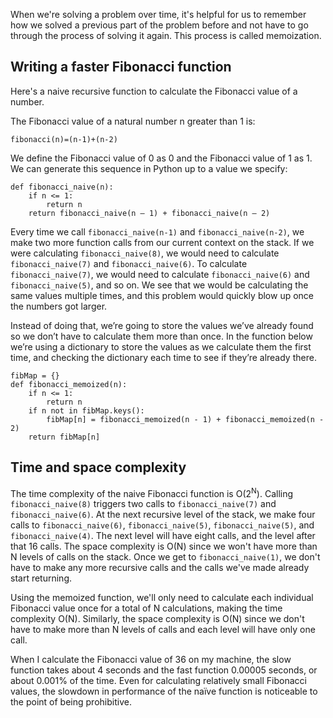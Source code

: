 When we're solving a problem over time, it's helpful for us to remember how we solved a previous part of the problem before and not have to go through the process of solving it again. This process is called memoization.

## Writing a faster Fibonacci function

Here's a naive recursive function to calculate the Fibonacci value of a number. 

The Fibonacci value of a natural number n greater than 1 is:

```
fibonacci(n)=(n-1)+(n-2)
```

We define the Fibonacci value of 0 as 0 and the Fibonacci value of 1 as 1. We can generate this sequence in Python up to a value we specify:

```
def fibonacci_naive(n):
	if n <= 1:
		return n
	return fibonacci_naive(n – 1) + fibonacci_naive(n – 2)
```

Every time we call `fibonacci_naive(n-1)` and `fibonacci_naive(n-2)`, we make two more function calls from our current context on the stack. If we were calculating `fibonacci_naive(8)`, we would need to calculate `fibonacci_naive(7)` and `fibonacci_naive(6)`. To calculate `fibonacci_naive(7)`, we would need to calculate `fibonacci_naive(6)` and `fibonacci_naive(5)`, and so on. We see that we would be calculating the same values multiple times, and this problem would quickly blow up once the numbers got larger.

Instead of doing that, we’re going to store the values we’ve already found so we don’t have to calculate them more than once. In the function below we’re using a dictionary to store the values as we calculate them the first time, and checking the dictionary each time to see if they’re already there. 

```
fibMap = {}
def fibonacci_memoized(n):
    if n <= 1:
        return n
    if n not in fibMap.keys():
        fibMap[n] = fibonacci_memoized(n - 1) + fibonacci_memoized(n - 2)
    return fibMap[n]
``` 

## Time and space complexity

The time complexity of the naive Fibonacci function is O(2<sup>N</sup>). Calling `fibonacci_naive(8)` triggers two calls to `fibonacci_naive(7)` and `fibonacci_naive(6)`. At the next recursive level of the stack, we make four calls to `fibonacci_naive(6)`, `fibonacci_naive(5)`, `fibonacci_naive(5)`, and `fibonacci_naive(4)`. The next level will have eight calls, and the level after that 16 calls. The space complexity is O(N) since we won't have more than N levels of calls on the stack. Once we get to `fibonacci_naive(1)`, we don't have to make any more recursive calls and the calls we've made already start returning. 

Using the memoized function, we'll only need to calculate each individual Fibonacci value once for a total of N calculations, making the time complexity O(N). Similarly, the space complexity is O(N) since we don't have to make more than N levels of calls and each level will have only one call. 

When I calculate the Fibonacci value of 36 on my machine, the slow function takes about 4 seconds and the fast function 0.00005 seconds, or about 0.001% of the time. Even for calculating relatively small Fibonacci values, the slowdown in performance of the naïve function is noticeable to the point of being prohibitive. 
